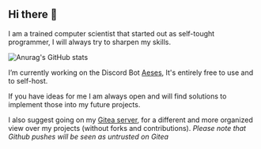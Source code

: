 ## Hi there 👋
I am a trained computer scientist that started out as self-tought programmer, I will always try to sharpen my skills.

![Anurag's GitHub stats](https://github-readme-stats.vercel.app/api?username=chinocodedemon&show_icons=true&count_private=true&theme=gruvbox&hide=stars)

 I’m currently working on the Discord Bot [Aeses](https://github.com/ChinoCodeDemon/Aeses), It's entirely free to use and to self-host.

 If you have ideas for me I am always open and will find solutions to implement those into my future projects.

I also suggest going on my [Gitea server](https://git.serx.it/explore/repos), for a different and more organized view over my projects (without forks and contributions).
_Please note that Github pushes will be seen as untrusted on Gitea_
